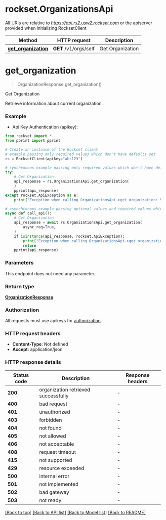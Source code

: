 # rockset.OrganizationsApi

All URIs are relative to *https://api.rs2.usw2.rockset.com* or the apiserver provided when initializing RocksetClient

Method | HTTP request | Description
------------- | ------------- | -------------
[**get_organization**](OrganizationsApi.md#get_organization) | **GET** /v1/orgs/self | Get Organization


# **get_organization**
> OrganizationResponse get_organization()

Get Organization

Retrieve information about current organization.

### Example

* Api Key Authentication (apikey):

```python
from rockset import *
from pprint import pprint

# Create an instance of the Rockset client
# example passing only required values which don't have defaults set
rs = RocksetClient(apikey="abc123")

# synchronous example passing only required values which don't have defaults set
try:
    # Get Organization
    api_response = rs.OrganizationsApi.get_organization(
    )
    pprint(api_response)
except rockset.ApiException as e:
    print("Exception when calling OrganizationsApi->get_organization: %s\n" % e)

# asynchronous example passing optional values and required values which don't have defaults set
async def call_api():
    # Get Organization
    api_response = await rs.OrganizationsApi.get_organization(
        async_req=True,
    )
    if isinstance(api_response, rockset.ApiException):
        print("Exception when calling OrganizationsApi->get_organization: %s\n" % e)
        return
    pprint(api_response)

```


### Parameters
This endpoint does not need any parameter.

### Return type

[**OrganizationResponse**](OrganizationResponse.md)

### Authorization

All requests must use apikeys for [authorization](../README.md#Documentation-For-Authorization).


### HTTP request headers

 - **Content-Type**: Not defined
 - **Accept**: application/json


### HTTP response details

| Status code | Description | Response headers |
|-------------|-------------|------------------|
**200** | organization retrieved successfully |  -  |
**400** | bad request |  -  |
**401** | unauthorized |  -  |
**403** | forbidden |  -  |
**404** | not found |  -  |
**405** | not allowed |  -  |
**406** | not acceptable |  -  |
**408** | request timeout |  -  |
**415** | not supported |  -  |
**429** | resource exceeded |  -  |
**500** | internal error |  -  |
**501** | not implemented |  -  |
**502** | bad gateway |  -  |
**503** | not ready |  -  |

[[Back to top]](#) [[Back to API list]](../README.md#documentation-for-api-endpoints) [[Back to Model list]](../README.md#documentation-for-models) [[Back to README]](../README.md)

